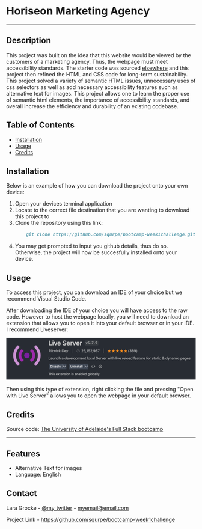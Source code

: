 # Horiseon Marketing Agency
---

## Description

This project was built on the idea that this website would be viewed by the customers of a marketing agency. Thus, the webpage must meet accessibility standards. The starter code was sourced [elsewhere](#credits) and this project then refined the HTML and CSS code for long-term sustainability. This project solved a variety of semantic HTML issues, unnecessary uses of css selectors as well as add necessary accessibility features such as alternative text for images. This project allows one to learn the proper use of semantic html elements, the importance of accessibility standards, and overall increase the efficiency and durability of an existing codebase.

## Table of Contents

- [Installation](#installation)
- [Usage](#usage)
- [Credits](#credits)

## Installation

Below is an example of how you can download the project onto your own device:

1. Open your devices terminal application
2. Locate to the correct file destination that you are wanting to download this project to
3. Clone the repository using this link:
    ```md
        git clone https://github.com/squrpe/bootcamp-week1challenge.git
    ```
4. You may get prompted to input you github details, thus do so. Otherwise, the project will now be succesfully installed onto your device.

## Usage

To access this project, you can download an IDE of your choice but we recommend Visual Studio Code.

After downloading the IDE of your choice you will have access to the raw code. However to host the webpage locally, you will need to download an extension that allows you to open it into your default browser or in your IDE. I recommend Liveserver:

![alt text](Assets/liveserver.png)

Then using this type of extension, right clicking the file and pressing "Open with Live Server" allows you to open the webpage in your default browser.


## Credits

Source code: [The University of Adelaide's Full Stack bootcamp](https://adelaide.bootcampcontent.com/the-university-of-adelaide/UADEL-VIRT-FSF-PT-08-2022-U-LOLC)

---

## Features

- Alternative Text for images
- Language: English

## Contact

Lara Grocke - [@my_twitter](twitter.com) - [myemail@email.com](gmail.com)

Project Link - https://github.com/squrpe/bootcamp-week1challenge